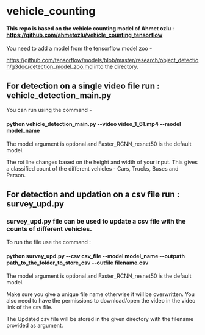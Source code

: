 # vehicle_counting

#### This repo is based on the vehicle counting model of Ahmet ozlu : https://github.com/ahmetozlu/vehicle_counting_tensorflow
You need to add a model from the tensorflow model zoo - 

https://github.com/tensorflow/models/blob/master/research/object_detection/g3doc/detection_model_zoo.md into the directory.

## For detection on a single video file run : vehicle_detection_main.py 

You can run using the command - 
####  python vehicle_detection_main.py --video video_1_61.mp4 --model model_name
The model argument is optional and Faster_RCNN_resnet50 is the default model.

The roi line changes based on the height and width of your input.
This gives a classified count of the different vehicles - Cars, Trucks, Buses and Person.

## For detection and updation on a csv file run : survey_upd.py
### survey_upd.py file can be used to update a csv file with the counts of different vehicles.

To run the file use the command : 
#### python survey_upd.py --csv csv_file --model model_name --outpath path_to_the_folder_to_store_csv --outfile filename.csv

The model argument is optional and Faster_RCNN_resnet50 is the default model.

Make sure you give a unique file name otherwise it will be overwritten.
You also need to have the permissions to download/open the video in the video link of the csv file.

The Updated csv file will be stored in the given directory with the filename provided as argument.


